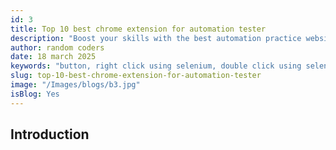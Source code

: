 ```yaml
---
id: 3
title: Top 10 best chrome extension for automation tester
description: "Boost your skills with the best automation practice websites! Perfect for all levels, these sites offer real-world challenges. Click now to elevate your expertise!"
author: random coders
date: 18 march 2025
keywords: "button, right click using selenium, double click using selenium"
slug: top-10-best-chrome-extension-for-automation-tester
image: "/Images/blogs/b3.jpg"
isBlog: Yes
---
```


## Introduction
